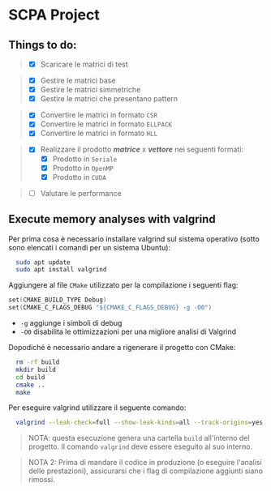 # SCPA Project

## Things to do:

> - [x] Scaricare le matrici di test

> - [x] Gestire le matrici base
> - [x] Gestire le matrici simmetriche
> - [x] Gestire le matrici che presentano pattern

> - [x] Convertire le matrici in formato ```CSR```
> - [x] Convertire le matrici in formato ```ELLPACK```
> - [x] Convertire le matrici in formato ```HLL```

> - [x] Realizzare il prodotto _**matrice**_ x _**vettore**_ nei seguenti formati:
>   - [x] Prodotto in ```Seriale```
>   - [x] Prodotto in ```OpenMP```
>   - [x] Prodotto in ```CUDA```

> - [ ] Valutare le performance

## Execute memory analyses with valgrind

Per prima cosa è necessario installare valgrind sul sistema operativo (sotto sono elencati i comandi per un sistema Ubuntu):
```sh
  sudo apt update
  sudo apt install valgrind
```

Aggiungere al file `CMake` utilizzato per la compilazione i seguenti flag:
```c
set(CMAKE_BUILD_TYPE Debug)
set(CMAKE_C_FLAGS_DEBUG "${CMAKE_C_FLAGS_DEBUG} -g -O0")
```
- `-g` aggiunge i simboli di debug
- `-O0` disabilita le ottimizzazioni per una migliore analisi di Valgrind

Dopodiché è necessario andare a rigenerare il progetto con CMake:
```sh
  rm -rf build
  mkdir build
  cd build
  cmake ..
  make
```

Per eseguire valgrind utilizzare il seguente comando:
```sh
  valgrind --leak-check=full --show-leak-kinds=all --track-origins=yes --verbose ./SCPA
```

> NOTA: questa esecuzione genera una cartella `build` all'interno del progetto. Il comando `valgrind` deve essere eseguito al suo interno.

> NOTA 2: Prima di mandare il codice in produzione (o eseguire l'analisi delle prestazioni), assicurarsi che i flag di compilazione aggiunti siano rimossi.
